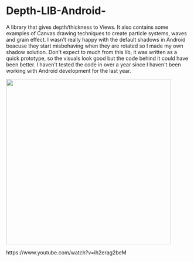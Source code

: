 # Depth-LIB-Android-
A library that gives depth/thickness to Views. It also contains some examples of Canvas drawing techniques to create particle systems, waves and grain effect. I wasn't really happy with the default shadows in Android beacuse they start misbehaving when they are rotated so I made my own shadow solution. Don't expect to much from this lib, it was written as a quick prototype, so the visuals look good but the code behind it could have been better. I haven't tested the code in over a year since I haven't been working with Android development for the last year. 

 
<p align="left">
<img src="https://d13yacurqjgara.cloudfront.net/users/655449/screenshots/2179342/menu_dribble.gif" width="450"/> 
</p>
https://www.youtube.com/watch?v=ih2erag2beM
